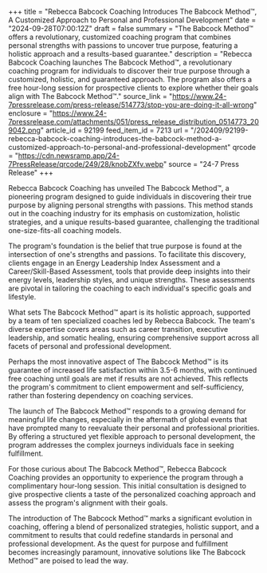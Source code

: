 +++
title = "Rebecca Babcock Coaching Introduces The Babcock Method™, A Customized Approach to Personal and Professional Development"
date = "2024-09-28T07:00:12Z"
draft = false
summary = "The Babcock Method™ offers a revolutionary, customized coaching program that combines personal strengths with passions to uncover true purpose, featuring a holistic approach and a results-based guarantee."
description = "Rebecca Babcock Coaching launches The Babcock Method™, a revolutionary coaching program for individuals to discover their true purpose through a customized, holistic, and guaranteed approach. The program also offers a free hour-long session for prospective clients to explore whether their goals align with The Babcock Method™."
source_link = "https://www.24-7pressrelease.com/press-release/514773/stop-you-are-doing-it-all-wrong"
enclosure = "https://www.24-7pressrelease.com/attachments/051/press_release_distribution_0514773_209042.png"
article_id = 92199
feed_item_id = 7213
url = "/202409/92199-rebecca-babcock-coaching-introduces-the-babcock-method-a-customized-approach-to-personal-and-professional-development"
qrcode = "https://cdn.newsramp.app/24-7PressRelease/qrcode/249/28/knobZXfv.webp"
source = "24-7 Press Release"
+++

<p>Rebecca Babcock Coaching has unveiled The Babcock Method™, a pioneering program designed to guide individuals in discovering their true purpose by aligning personal strengths with passions. This method stands out in the coaching industry for its emphasis on customization, holistic strategies, and a unique results-based guarantee, challenging the traditional one-size-fits-all coaching models.</p><p>The program's foundation is the belief that true purpose is found at the intersection of one's strengths and passions. To facilitate this discovery, clients engage in an Energy Leadership Index Assessment and a Career/Skill-Based Assessment, tools that provide deep insights into their energy levels, leadership styles, and unique strengths. These assessments are pivotal in tailoring the coaching to each individual's specific goals and lifestyle.</p><p>What sets The Babcock Method™ apart is its holistic approach, supported by a team of ten specialized coaches led by Rebecca Babcock. The team's diverse expertise covers areas such as career transition, executive leadership, and somatic healing, ensuring comprehensive support across all facets of personal and professional development.</p><p>Perhaps the most innovative aspect of The Babcock Method™ is its guarantee of increased life satisfaction within 3.5-6 months, with continued free coaching until goals are met if results are not achieved. This reflects the program's commitment to client empowerment and self-sufficiency, rather than fostering dependency on coaching services.</p><p>The launch of The Babcock Method™ responds to a growing demand for meaningful life changes, especially in the aftermath of global events that have prompted many to reevaluate their personal and professional priorities. By offering a structured yet flexible approach to personal development, the program addresses the complex journeys individuals face in seeking fulfillment.</p><p>For those curious about The Babcock Method™, Rebecca Babcock Coaching provides an opportunity to experience the program through a complimentary hour-long session. This initial consultation is designed to give prospective clients a taste of the personalized coaching approach and assess the program's alignment with their goals.</p><p>The introduction of The Babcock Method™ marks a significant evolution in coaching, offering a blend of personalized strategies, holistic support, and a commitment to results that could redefine standards in personal and professional development. As the quest for purpose and fulfillment becomes increasingly paramount, innovative solutions like The Babcock Method™ are poised to lead the way.</p>